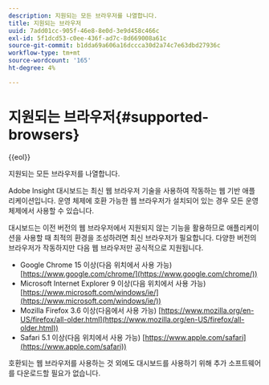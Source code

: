 ```yaml
---
description: 지원되는 모든 브라우저를 나열합니다.
title: 지원되는 브라우저
uuid: 7add01cc-905f-46e8-8e0d-3e9d458c466c
exl-id: 5f1dcd53-c0ee-436f-ad7c-8d669008a61c
source-git-commit: b1dda69a606a16dccca30d2a74c7e63dbd27936c
workflow-type: tm+mt
source-wordcount: '165'
ht-degree: 4%

---
```


# 지원되는 브라우저{#supported-browsers}

{{eol}}

지원되는 모든 브라우저를 나열합니다.

Adobe Insight 대시보드는 최신 웹 브라우저 기술을 사용하여 작동하는 웹 기반 애플리케이션입니다. 운영 체제에 호환 가능한 웹 브라우저가 설치되어 있는 경우 모든 운영 체제에서 사용할 수 있습니다.

대시보드는 이전 버전의 웹 브라우저에서 지원되지 않는 기능을 활용하므로 애플리케이션을 사용할 때 최적의 환경을 조성하려면 최신 브라우저가 필요합니다. 다양한 버전의 브라우저가 작동하지만 다음 웹 브라우저만 공식적으로 지원됩니다.

* Google Chrome 15 이상(다음 위치에서 사용 가능) [https://www.google.com/chrome/](https://www.google.com/chrome/))
* Microsoft Internet Explorer 9 이상(다음 위치에서 사용 가능) [https://www.microsoft.com/windows/ie/](https://www.microsoft.com/windows/ie/))
* Mozilla Firefox 3.6 이상(다음에서 사용 가능) [https://www.mozilla.org/en-US/firefox/all-older.html](https://www.mozilla.org/en-US/firefox/all-older.html))
* Safari 5.1 이상(다음 위치에서 사용 가능) [https://www.apple.com/safari](https://www.apple.com/safari))

호환되는 웹 브라우저를 사용하는 것 외에도 대시보드를 사용하기 위해 추가 소프트웨어를 다운로드할 필요가 없습니다.
